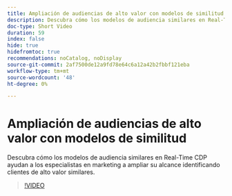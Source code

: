 ```yaml
---
title: Ampliación de audiencias de alto valor con modelos de similitud
description: Descubra cómo los modelos de audiencia similares en Real-Time CDP ayudan a los especialistas en marketing a ampliar su alcance identificando clientes de alto valor similares.
doc-type: Short Video
duration: 59
index: false
hide: true
hidefromtoc: true
recommendations: noCatalog, noDisplay
source-git-commit: 2af7500de12a9fd78e64c6a12a42b2fbbf121eba
workflow-type: tm+mt
source-wordcount: '48'
ht-degree: 0%

---
```



# Ampliación de audiencias de alto valor con modelos de similitud

Descubra cómo los modelos de audiencia similares en Real-Time CDP ayudan a los especialistas en marketing a ampliar su alcance identificando clientes de alto valor similares.

<!-- 82_OS512_3442427_58_expanding-highvalue-audiences-with-lookalike-models -->
>[!VIDEO](https://video.tv.adobe.com/v/3458190/?learn=on&enablevpops=true)
